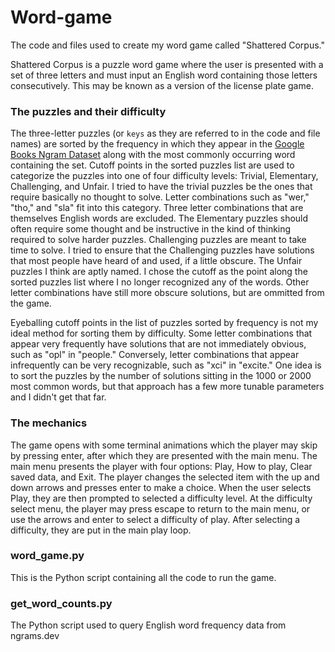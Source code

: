 # Word-game
The code and files used to create my word game called "Shattered Corpus."

Shattered Corpus is a puzzle word game where the user is presented with a set of three letters and must input an English word containing those letters consecutively. This may be known as a version of the license plate game.

### The puzzles and their difficulty

The three-letter puzzles (or `keys` as they are referred to in the code and file names) are sorted by the frequency in which they appear in the [Google Books Ngram Dataset](https://books.google.com/ngrams/) along with the most commonly occurring word containing the set. Cutoff points in the sorted puzzles list are used to categorize the puzzles into one of four difficulty levels: Trivial, Elementary, Challenging, and Unfair. I tried to have the trivial puzzles be the ones that require basically no thought to solve. Letter combinations such as "wer," "tho," and "sla" fit into this category. Three letter combinations that are themselves English words are excluded. The Elementary puzzles should often require some thought and be instructive in the kind of thinking required to solve harder puzzles. Challenging puzzles are meant to take time to solve. I tried to ensure that the Challenging puzzles have solutions that most people have heard of and used, if a little obscure. The Unfair puzzles I think are aptly named. I chose the cutoff as the point along the sorted puzzles list where I no longer recognized any of the words. Other letter combinations have still more obscure solutions, but are ommitted from the game. 

Eyeballing cutoff points in the list of puzzles sorted by frequency is not my ideal method for sorting them by difficulty. Some letter combinations that appear very frequently have solutions that are not immediately obvious, such as "opl" in "people." Conversely, letter combinations that appear infrequently can be very recognizable, such as "xci" in "excite." One idea is to sort the puzzles by the number of solutions sitting in the 1000 or 2000 most common words, but that approach has a few more tunable parameters and I didn't get that far. 

### The mechanics

The game opens with some terminal animations which the player may skip by pressing enter, after which they are presented with the main menu. The main menu presents the player with four options: Play, How to play, Clear saved data, and Exit. The player changes the selected item with the up and down arrows and presses enter to make a choice. When the user selects Play, they are then prompted to selected a difficulty level. At the difficulty select menu, the player may press escape to return to the main menu, or use the arrows and enter to select a difficulty of play. After selecting a difficulty, they are put in the main play loop. 





### word_game.py
This is the Python script containing all the code to run the game.

### get_word_counts.py
The Python script used to query English word frequency data from ngrams.dev 

